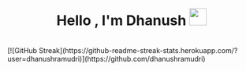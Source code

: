 

<h1 align="center" font-size=72>Hello , I'm <strong>Dhanush</strong> <strong><img src="https://media.giphy.com/media/hvRJCLFzcasrR4ia7z/giphy.gif" width="35"></strong></h1>
<br>
[![GitHub Streak](https://github-readme-streak-stats.herokuapp.com/?user=dhanushramudri)](https://github.com/dhanushramudri)




